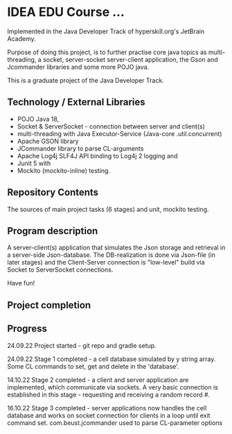 # IDEA EDU Course ...

Implemented in the Java Developer Track of hyperskill.org's JetBrain Academy.

Purpose of doing this project, is to further practise core java topics as multi-threading, a socket,
server-socket server-client application, the Gson and Jcommander libraries and some more POJO java.

This is a graduate project of the Java Developer Track.

## Technology / External Libraries

- POJO Java 18,
- Socket & ServerSocket - connection between server and client(s)
- multi-threading with Java Executor-Service (Java-core .util.concurrent)
- Apache GSON library
- JCommander library to parse CL-arguments
- Apache Log4j SLF4J API binding to Log4j 2 logging and
- Junit 5 with
- Mockito (mockito-inline) testing.

## Repository Contents

The sources of main project tasks (6 stages) and unit, mockito testing.

## Program description

A server-client(s) application that simulates the Json storage and retrieval in a server-side
Json-database. The DB-realization is done via Json-file (in later stages) and the
Client-Server connection is "low-level" build via Socket to ServerSocket connections.

Have fun!

## Project completion

[//]: # (Project was completed on 20.09.22.)

## Progress

24.09.22 Project started - git repo and gradle setup.

24.09.22 Stage 1 completed - a cell database simulated by y string array. Some CL commands to set, get and delete in 
the 'database'.

14.10.22 Stage 2 completed - a client and server application are implemented, which communicate via sockets. A very
basic connection is established in this stage - requesting and receiving a random record #.

16.10.22 Stage 3 completed - server applications now handles the cell database and works on socket connection
for clients in a loop until exit command set. com.beust.jcommander used to parse CL-parameter options
